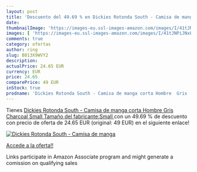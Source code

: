 ```yaml
---
layout: post
title: 'Descuento del 49.69 % en Dickies Rotonda South - Camisa de manga '
date: 
thumbnailImage: 'https://images-eu.ssl-images-amazon.com/images/I/41tJNPiJNxL._SL200_.jpg'
images: [ 'https://images-eu.ssl-images-amazon.com/images/I/41tJNPiJNxL._SL200_.jpg' ]
comments: true
category: ofertas
author: ring
slug: B013X9WVY2
description:
actualPrice: 24.65 EUR
currency: EUR
price: 24.65
comparePrice: 49 EUR
inStock: true
prodname: 'Dickies Rotonda South - Camisa de manga corta Hombre  Gris  Charcoal   Small  Tamaño del fabricante:Small '
---
```


Tienes [Dickies Rotonda South - Camisa de manga corta Hombre  Gris  Charcoal   Small  Tamaño del fabricante:Small ](https://www.amazon.es/dp/B013X9WVY2/?tag=tolees-21) con un 49.69 % de descuento con precio de oferta de 24.65 EUR (original: 49 EUR) en el siguiente enlace!

[![Dickies Rotonda South - Camisa de manga ](https://images-eu.ssl-images-amazon.com/images/I/41tJNPiJNxL._SL200_.jpg)](https://www.amazon.es/dp/B013X9WVY2/?tag=tolees-21)

[Accede a la oferta!!](https://www.amazon.es/dp/B013X9WVY2/?tag=tolees-21)

Links participate in Amazon Associate program and might generate a comission on qualifying sales


